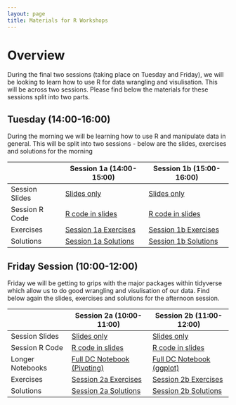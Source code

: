 ```yaml
---
layout: page
title: Materials for R Workshops
---
```


# Overview

During the final two sessions (taking place on Tuesday and Friday), we will be looking to learn how to use R for data wrangling and visulisation. This will be across two sessions. Please find below the materials for these sessions split into two parts.

## Tuesday (14:00-16:00)
During the morning we will be learning how to use R and manipulate data in general. This will be split into two sessions - below are the slides, exercises and solutions for the morning

|              | Session 1a (14:00-15:00)                | Session 1b  (15:00-16:00)               |
| ------------ | --------------------------------------- | --------------------------------------- |
| Session Slides | [Slides only](/files/RSessions/Session1a_Slides.pdf) | [Slides only](/files/RSessions/Session1b_Slides.pdf) |
| Session R Code | [R code in slides](/files/RSessions/Session1a_Slides.rmd) | [R code in slides](/files/RSessions/Session1b_Slides.rmd)  |
| Exercises    | [Session 1a Exercises](/files/RSessions/Session1a_Exercises.rmd) | [Session 1b Exercises](/files/RSessions/Session1b_Exercises.rmd) |
| Solutions    | [Session 1a Solutions](/files/RSessions/Session1a_Solutions.rmd) | [Session 1b Solutions](/files/RSessions/Session1b_Solutions.rmd) |

## Friday Session (10:00-12:00)
Friday we will be getting to grips with the major packages within tidyverse which allow us to do good wrangling and visulisation of our data. Find below again the slides, exercises and solutions for the afternoon session.

|              | Session 2a (10:00-11:00)                | Session 2b (11:00-12:00)                |
| ------------ | --------------------------------------- | --------------------------------------- |
| Session Slides | [Slides only](/files/RSessions/Session2a_Slides.pdf) | [Slides only](/files/RSessions/Session2b_Slides.pdf) |
| Session R Code | [R code in slides](/files/RSessions/Session2a_Slides.rmd) | [R code in slides](/files/RSessions/Session2b_Slides.rmd)  |
| Longer Notebooks | [Full DC Notebook (Pivoting)](/files/RSessions/Session2a_PivotingGuide.Rmd) | [Full DC Notebook (ggplot)](/files/RSessions/Session2b_FullScript.Rmd)  |
| Exercises    | [Session 2a Exercises](/files/RSessions/Session2a_Exercises.rmd) | [Session 2b Exercises](/files/RSessions/Session2b_Exercises.rmd) |
| Solutions    | [Session 2a Solutions](/files/RSessions/Session2a_Solutions.rmd) | [Session 2b Solutions](/files/RSessions/Session2b_Solutions.rmd) |
